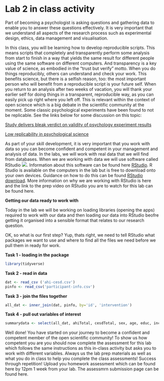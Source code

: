 # Lab 2 in class activity

Part of becoming a psychologist is asking questions and gathering data to enable you to answer these questions effectively. It is very important that we understand all aspects of the research process such as experimental design, ethics, data management and visualisation. 

In this class, you will be learning how to develop reproducible scripts. This means scripts that completely and transparently perform some analysis from start to finish in a way that yields the same result for different people using the same software on different computers. And transparency is a key value of science, as embodied in the “trust but verify” motto. When you do things reproducibly, others can understand and check your work. This benefits science, but there is a selfish reason, too: the most important person who will benefit from a reproducible script is your future self. When you return to an analysis after two weeks of vacation, you will thank your earlier self for doing things in a transparent, reproducible way, as you can easily pick up right where you left off. This is relevant within the context of open science which is a big debate in the scientific community at the moment. Some classic psychological experiments have been found to not be replicable. See the links below for some discussion on this topic:

[Study delivers bleak verdict on validity of psychology experiment results](https://www.theguardian.com/science/2015/aug/27/study-delivers-bleak-verdict-on-validity-of-psychology-experiment-results)

[Low replicability in psychological science](http://www.apa.org/science/about/psa/2015/09/low-replicability.aspx)

As part of your skill development, it is very important that you work with data so you can become confident and competent in your management and analysis of data. In the labs, we will work with real data that we will find from databases. When we are working with data we will use software called RStudio ![](r_studio.png). Information about this software can be found here [RStudio](https://www.rstudio.com/). R Studio is available on the computers in the lab but is free to download onto your own devices. Guidance on how to do this can be found [RStudio download](https://www.rstudio.com/products/rstudio/download/#download). More information on why we are working with RStudio is here and the link to the prep video on RStudio you are to watch for this lab can be found here. 

**Getting our data ready to work with**

Today in the lab we will be working on loading libraries (opening the apps) required to work with our data and then loading our data into RStudio beofre getting it organised into a sensible format that relates to our research question.  

OK, so what is our first step? Yup, thats right, we need to tell RStudio what packages we want to use and where to find all the files we need before we pull them in ready for work. 

**Task 1 - loading in the package**

```r
library(tidyverse)
```

**Task 2 - read in data**

```r
dat <- read_csv ('ahi-cesd.csv')
pinfo <- read_csv('participant-info.csv')
```

**Task 3 - join the files together**

```r
all_dat <- inner_join(dat, pinfo, by='id', 'intervention')
```

**Task 4 - pull out variables of interest**

```r
summarydata <- select(all_dat, ahiTotal, cesdTotal, sex, age, educ, income, occasion, elapsed.days)
```

Well done! You have started on your journey to become a confident and competent member of the open scientific community! To show us how competent you are you should now complete the assessment for this lab which follows the same instructions as this in-class activity but asks you to work with different variables. Always us the lab prep materials as well as what you do in class to help you complete the class assessments! Success through repetition! Upload you homework assessment which can be found here by 12pm 1 week from your lab. The assessmrn submission page can be found here. 
